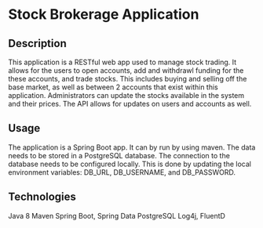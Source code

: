 # Stock Brokerage Application
## Description
This application is a RESTful web app used to manage stock trading. It allows for the users to open accounts, add and withdrawl funding for the these accounts, and trade stocks. This includes buying and selling off the base market, as well as between 2 accounts that exist within this application. Administrators can update the stocks available in the system and their prices. The API allows for updates on users and accounts as well.
## Usage
The application is a Spring Boot app. It can by run by using maven. The data needs to be stored in a PostgreSQL database. The connection to the database needs to be configured locally. This is done by updating the local environment variables: DB_URL, DB_USERNAME, and DB_PASSWORD.
## Technologies
Java 8
Maven
Spring Boot, Spring Data
PostgreSQL
Log4j, FluentD
